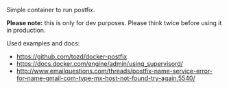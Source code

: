 Simple container to run postfix.

**Please note:** this is only for dev purposes. Please think twice before using it in production.

Used examples and docs:
* https://github.com/tozd/docker-postfix
* https://docs.docker.com/engine/admin/using_supervisord/
* http://www.emailquestions.com/threads/postfix-name-service-error-for-name-gmail-com-type-mx-host-not-found-try-again.5540/
